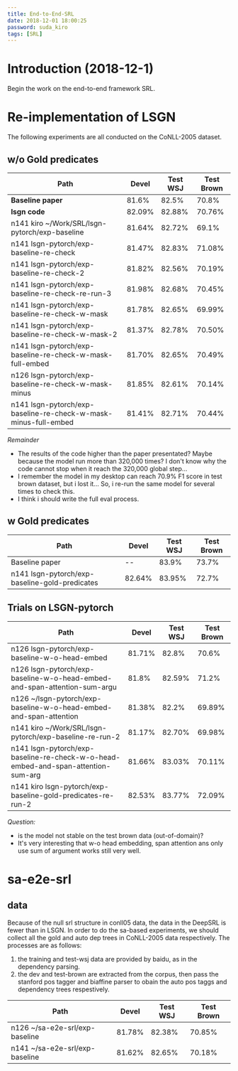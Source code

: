```yaml
---
title: End-to-End-SRL
date: 2018-12-01 18:00:25
password: suda_kiro
tags: [SRL]
---
```

# Introduction (2018-12-1)
Begin the work on the end-to-end framework SRL.

<!--more-->
# Re-implementation of LSGN
The following experiments are all conducted on the CoNLL-2005 dataset.
## w/o Gold predicates
| __Path__| __Devel__|  __Test WSJ__|  __Test Brown__|
|---------|----------|--------------|----------------|
| __Baseline paper__ |81.6% |82.5% |70.8%  |
| __lsgn code__ | 82.09%  |82.88% |70.76% |
|n141 kiro ~/Work/SRL/lsgn-pytorch/exp-baseline|81.64% |82.72% |69.1% |
|n141 lsgn-pytorch/exp-baseline-re-check | 81.47%| 82.83%| 71.08%|
|n141 lsgn-pytorch/exp-baseline-re-check-2 | 81.82%| 82.56%| 70.19%|
|n141 lsgn-pytorch/exp-baseline-re-check-re-run-3 | 81.98%| 82.68%| 70.45%|
|n141 lsgn-pytorch/exp-baseline-re-check-w-mask| 81.78% | 82.65%| 69.99%|
|n141 lsgn-pytorch/exp-baseline-re-check-w-mask-2| 81.37% | 82.78%| 70.50%|
|n141 lsgn-pytorch/exp-baseline-re-check-w-mask-full-embed| 81.70% | 82.65%| 70.49%|
|n126 lsgn-pytorch/exp-baseline-re-check-w-mask-minus| 81.85%| 82.61% | 70.14%|
|n141 lsgn-pytorch/exp-baseline-re-check-w-mask-minus-full-embed| 81.41%| 82.71% | 70.44%|

*Remainder* 
* The results of the code higher than the paper presentated? Maybe because the model run more than 320,000 times? I don't know why the code cannot stop when it reach the 320,000 global step...
* I remember the model in my desktop can reach 70.9% F1 score in test brown dataset, but i lost it... So, i re-run the same model for several times to check this.
* I think i should write the full eval process.

## w Gold predicates

| __Path__| __Devel__| __Test WSJ__| __Test Brown__|
|---------|----------|-------------|---------------|
|Baseline paper|  --|  83.9%|  73.7%  |
|n141 lsgn-pytorch/exp-baseline-gold-predicates |82.64% |83.95% |72.7% |

## Trials on LSGN-pytorch

| __Path__| __Devel__| __Test WSJ__| __Test Brown__|
|---------|----------|-------------|---------------|
|n126 lsgn-pytorch/exp-baseline-w-o-head-embed | 81.71% | 82.8%| 70.6%|
|n126 lsgn-pytorch/exp-baseline-w-o-head-embed-and-span-attention-sum-argu | 81.8% | 82.59%| 71.2%|
|n126 ~/lsgn-pytorch/exp-baseline-w-o-head-embed-and-span-attention| 81.38%| 82.2%| 69.89%|
|n141 kiro ~/Work/SRL/lsgn-pytorch/exp-baseline-re-run-2|81.17% |82.70% |69.98% |
|n141 lsgn-pytorch/exp-baseline-re-check-w-o-head-embed-and-span-attention-sum-arg | 81.66%| 83.03%| 70.11%|
|n141 kiro lsgn-pytorch/exp-baseline-gold-predicates-re-run-2| 82.53%| 83.77%| 72.09%|

*Question:* 
* is the model not stable on the test brown data (out-of-domain)?
* It's very interesting that w-o head embedding, span attention ans only use sum of argument works still very well.

# sa-e2e-srl
## data
Because of the null srl structure in conll05 data, the data in the DeepSRL is fewer than in LSGN.
In order to do the sa-based experiments, we should collect all the gold and auto dep trees in CoNLL-2005 data respectively.
The processes are as follows:
1. the training and test-wsj data are provided by baidu, as in the dependency parsing.
2. the dev and test-brown are extracted from the corpus, then pass the stanford pos tagger and biaffine parser to obain the auto pos taggs and dependency trees respestively.

| __Path__| __Devel__| __Test WSJ__| __Test Brown__|
|---------|----------|-------------|---------------|
|n126 ~/sa-e2e-srl/exp-baseline|81.78% | 82.38%| 70.85%|
|n141 ~/sa-e2e-srl/exp-baseline|81.62% | 82.65%| 70.18%|
